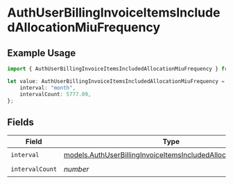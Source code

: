 # AuthUserBillingInvoiceItemsIncludedAllocationMiuFrequency

## Example Usage

```typescript
import { AuthUserBillingInvoiceItemsIncludedAllocationMiuFrequency } from "@simplesagar/vercel/models/authuser.js";

let value: AuthUserBillingInvoiceItemsIncludedAllocationMiuFrequency = {
    interval: "month",
    intervalCount: 5777.09,
};
```

## Fields

| Field                                                                                                                                    | Type                                                                                                                                     | Required                                                                                                                                 | Description                                                                                                                              |
| ---------------------------------------------------------------------------------------------------------------------------------------- | ---------------------------------------------------------------------------------------------------------------------------------------- | ---------------------------------------------------------------------------------------------------------------------------------------- | ---------------------------------------------------------------------------------------------------------------------------------------- |
| `interval`                                                                                                                               | [models.AuthUserBillingInvoiceItemsIncludedAllocationMiuInterval](../models/authuserbillinginvoiceitemsincludedallocationmiuinterval.md) | :heavy_check_mark:                                                                                                                       | N/A                                                                                                                                      |
| `intervalCount`                                                                                                                          | *number*                                                                                                                                 | :heavy_check_mark:                                                                                                                       | N/A                                                                                                                                      |